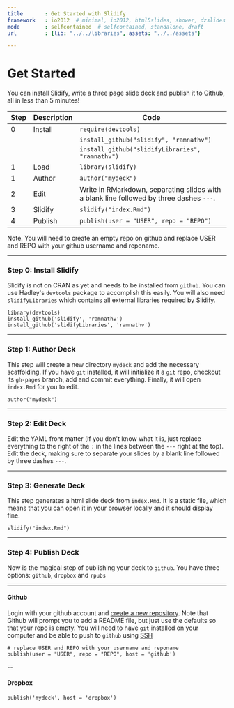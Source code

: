 ```yaml
---
title       : Get Started with Slidify
framework   : io2012  # minimal, io2012, html5slides, shower, dzslides
mode        : selfcontained  # selfcontained, standalone, draft
url         : {lib: "../../libraries", assets: "../../assets"}

---
```


# Get Started 

You can install Slidify, write a three page slide deck and publish it to Github, all in less than 5 minutes!

Step | Description      | Code
-----|------------------|------------------------------------------------------
0    | Install          | `require(devtools)`
     |                  | `install_github("slidify", "ramnathv")`
     |                  | `install_github("slidifyLibraries", "ramnathv")`
1    | Load             | `library(slidify)`
1    | Author           | `author("mydeck")`
2    | Edit             | Write in RMarkdown, separating slides with a blank line followed by three dashes `---`.
3    | Slidify          | `slidify("index.Rmd")`
4    | Publish          | `publish(user = "USER", repo = "REPO")`

<div class='alert'>
 <p>Note. You will need to create an empty repo on github and replace USER and REPO with your github username and reponame.</p>
</div>

---

### Step 0: Install Slidify ###

Slidify is not on CRAN as yet and needs to be installed from `github`. You can use Hadley's `devtools` package to accomplish this easily. You will also need `slidifyLibraries` which contains all external libraries required by Slidify.

```
library(devtools)
install_github('slidify', 'ramnathv')
install_github('slidifyLibraries', 'ramnathv')
```

---

### Step 1: Author Deck ###

This step will create a new directory `mydeck` and add the necessary scaffolding. If you have `git` installed, it will initialize it a `git` repo, checkout its `gh-pages` branch, add and commit everything. Finally, it will open `index.Rmd` for you to edit.

```
author("mydeck")
```

---

### Step 2: Edit Deck ###

Edit the YAML front matter (if you don't know what it is, just replace everything to the right of the `:` in the lines between the `---` right at the top). Edit the deck, making sure to separate your slides by a blank line followed by three dashes `---`. 

---

### Step 3: Generate Deck ###

This step generates a html slide deck from `index.Rmd`. It is a static file, which means that you can open it in your browser locally and it should display fine.

```
slidify("index.Rmd")
```

---

### Step 4: Publish Deck ###

Now is the magical step of publishing your deck to `github`. You have three options: `github`, `dropbox` and `rpubs`

---

#### Github

Login with your github account and [create a new repository](https://help.github.com/articles/creating-a-new-repository). Note that Github will prompt you to add a README file, but just use the defaults so that your repo is empty. You will need to have `git` installed on your computer and be able to push to `github` using [SSH](https://help.github.com/articles/generating-ssh-keys)

```
# replace USER and REPO with your username and reponame
publish(user = "USER", repo = "REPO", host = 'github')
```


--

#### Dropbox

```
publish('mydeck', host = 'dropbox')
```

<div id="disqus_thread"></div>

